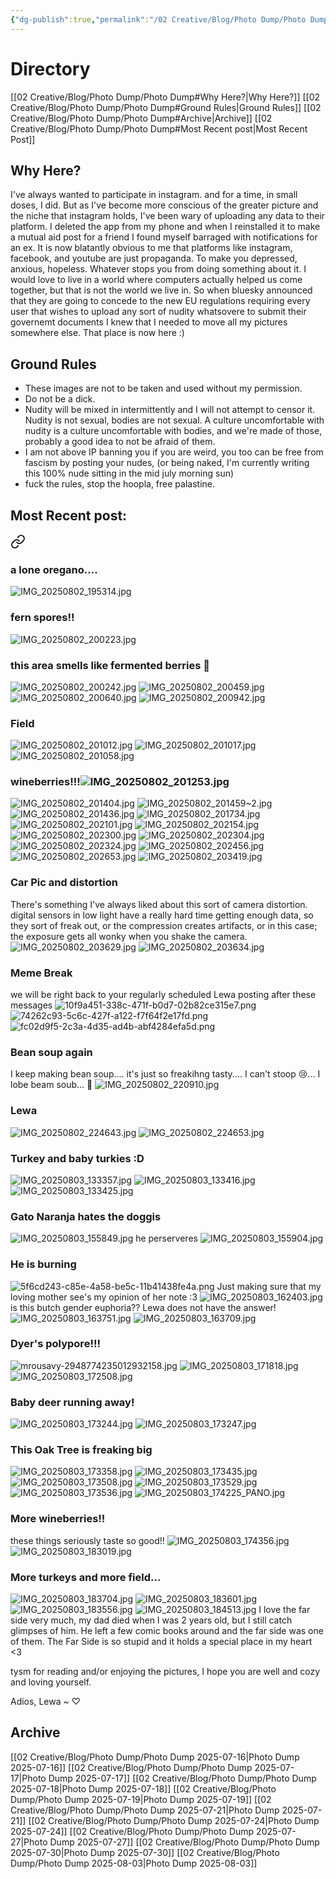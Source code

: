 ```yaml
---
{"dg-publish":true,"permalink":"/02 Creative/Blog/Photo Dump/Photo Dump/","tags":["image","blog"]}
---
```


# Directory
[[02 Creative/Blog/Photo Dump/Photo Dump#Why Here?\|Why Here?]]
[[02 Creative/Blog/Photo Dump/Photo Dump#Ground Rules\|Ground Rules]]
[[02 Creative/Blog/Photo Dump/Photo Dump#Archive\|Archive]]
[[02 Creative/Blog/Photo Dump/Photo Dump#Most Recent post\|Most Recent Post]]
## Why Here?
I've always wanted to participate in instagram. and for a time, in small doses, I did. But as I've become more conscious of the greater picture and the niche that instagram holds, I've been wary of uploading any data to their platform. I deleted the app from my phone and when I reinstalled it to make a mutual aid post for a friend I found myself barraged with notifications for an ex. It is now blatantly obvious to me that platforms like instagram, facebook, and youtube are just propaganda. To make you depressed, anxious, hopeless. Whatever stops you from doing something about it. I would love to live in a world where computers actually helped us come together, but that is not the world we live in.  So when bluesky announced that they are going to concede to the new EU regulations requiring every user that wishes to upload any sort of nudity whatsovere to submit their governemt documents I knew that I needed to move all my pictures somewhere else. That place is now here :)
## Ground Rules
- These images are not to be taken and used without my permission.
- Do not be a dick.
- Nudity will be mixed in intermittently and I will not attempt to censor it. Nudity is not sexual, bodies are not sexual. A culture uncomfortable with nudity is a culture uncomfortable with bodies, and we're made of those, probably a good idea to not be afraid of them.
- I am not above IP banning you if you are weird, you too can be free from fascism by posting your nudes, (or being naked, I'm currently writing this 100% nude sitting in the mid july morning sun)
- fuck the rules, stop the hoopla, free palastine.

## Most Recent post:

<div class="transclusion internal-embed is-loaded"><a class="markdown-embed-link" href="/02 Creative/Blog/Photo Dump/Photo Dump 2025-08-03/" aria-label="Open link"><svg xmlns="http://www.w3.org/2000/svg" width="24" height="24" viewBox="0 0 24 24" fill="none" stroke="currentColor" stroke-width="2" stroke-linecap="round" stroke-linejoin="round" class="svg-icon lucide-link"><path d="M10 13a5 5 0 0 0 7.54.54l3-3a5 5 0 0 0-7.07-7.07l-1.72 1.71"></path><path d="M14 11a5 5 0 0 0-7.54-.54l-3 3a5 5 0 0 0 7.07 7.07l1.71-1.71"></path></svg></a><div class="markdown-embed">




### a lone oregano....
![IMG_20250802_195314.jpg](/img/user/IMG_20250802_195314.jpg)
### fern spores!!
![IMG_20250802_200223.jpg](/img/user/IMG_20250802_200223.jpg)
### this area smells like fermented berries 💚
![IMG_20250802_200242.jpg](/img/user/IMG_20250802_200242.jpg)
![IMG_20250802_200459.jpg](/img/user/IMG_20250802_200459.jpg)
![IMG_20250802_200640.jpg](/img/user/IMG_20250802_200640.jpg)
![IMG_20250802_200942.jpg](/img/user/IMG_20250802_200942.jpg)
### Field
![IMG_20250802_201012.jpg](/img/user/IMG_20250802_201012.jpg)
![IMG_20250802_201017.jpg](/img/user/IMG_20250802_201017.jpg)
![IMG_20250802_201058.jpg](/img/user/IMG_20250802_201058.jpg)
### wineberries!!!![IMG_20250802_201253.jpg](/img/user/IMG_20250802_201253.jpg)

![IMG_20250802_201404.jpg](/img/user/IMG_20250802_201404.jpg)
![IMG_20250802_201459~2.jpg](/img/user/IMG_20250802_201459~2.jpg)
![IMG_20250802_201436.jpg](/img/user/IMG_20250802_201436.jpg)
![IMG_20250802_201734.jpg](/img/user/IMG_20250802_201734.jpg)
![IMG_20250802_202101.jpg](/img/user/IMG_20250802_202101.jpg)
![IMG_20250802_202154.jpg](/img/user/IMG_20250802_202154.jpg)
![IMG_20250802_202300.jpg](/img/user/IMG_20250802_202300.jpg)
![IMG_20250802_202304.jpg](/img/user/IMG_20250802_202304.jpg)
![IMG_20250802_202324.jpg](/img/user/IMG_20250802_202324.jpg)
![IMG_20250802_202456.jpg](/img/user/IMG_20250802_202456.jpg)
![IMG_20250802_202653.jpg](/img/user/IMG_20250802_202653.jpg)
![IMG_20250802_203419.jpg](/img/user/IMG_20250802_203419.jpg)
### Car Pic and distortion
There's something I've always liked about this sort of camera distortion. digital sensors in low light have a really hard time getting enough data, so they sort of freak out, or the compression creates artifacts, or in this case; the exposure gets all wonky when you shake the camera.
![IMG_20250802_203629.jpg](/img/user/IMG_20250802_203629.jpg)
![IMG_20250802_203634.jpg](/img/user/IMG_20250802_203634.jpg)
### Meme Break
we will be right back to your regularly scheduled Lewa posting after these messages
![10f9a451-338c-471f-b0d7-02b82ce315e7.png](/img/user/10f9a451-338c-471f-b0d7-02b82ce315e7.png)
![74262c93-5c6c-427f-a122-f7f64f2e17fd.png](/img/user/74262c93-5c6c-427f-a122-f7f64f2e17fd.png)
![fc02d9f5-2c3a-4d35-ad4b-abf4284efa5d.png](/img/user/fc02d9f5-2c3a-4d35-ad4b-abf4284efa5d.png)
### Bean soup again
I keep making bean soup.... it's just so freakihng tasty.... I can't stoop 😢... I lobe beam soub... 🥲
![IMG_20250802_220910.jpg](/img/user/IMG_20250802_220910.jpg)
### Lewa 
![IMG_20250802_224643.jpg](/img/user/IMG_20250802_224643.jpg)
![IMG_20250802_224653.jpg](/img/user/IMG_20250802_224653.jpg)
### Turkey and baby turkies :D
![IMG_20250803_133357.jpg](/img/user/IMG_20250803_133357.jpg)
![IMG_20250803_133416.jpg](/img/user/IMG_20250803_133416.jpg)
![IMG_20250803_133425.jpg](/img/user/IMG_20250803_133425.jpg)
### Gato Naranja hates the doggis 
![IMG_20250803_155849.jpg](/img/user/IMG_20250803_155849.jpg)
he perserveres
![IMG_20250803_155904.jpg](/img/user/IMG_20250803_155904.jpg)
### He is burning
![5f6cd243-c85e-4a58-be5c-11b41438fe4a.png](/img/user/5f6cd243-c85e-4a58-be5c-11b41438fe4a.png)
Just making sure that my loving mother see's my opinion of her note :3
![IMG_20250803_162403.jpg](/img/user/IMG_20250803_162403.jpg)
is this butch gender euphoria?? Lewa does not have the answer!
![IMG_20250803_163751.jpg](/img/user/IMG_20250803_163751.jpg)
![IMG_20250803_163709.jpg](/img/user/IMG_20250803_163709.jpg)
### Dyer's polypore!!!
![mrousavy-2948774235012932158.jpg](/img/user/mrousavy-2948774235012932158.jpg)
![IMG_20250803_171818.jpg](/img/user/IMG_20250803_171818.jpg)
![IMG_20250803_172508.jpg](/img/user/IMG_20250803_172508.jpg)
### Baby deer running away!
![IMG_20250803_173244.jpg](/img/user/IMG_20250803_173244.jpg)
![IMG_20250803_173247.jpg](/img/user/IMG_20250803_173247.jpg)
### This Oak Tree is freaking big
![IMG_20250803_173358.jpg](/img/user/IMG_20250803_173358.jpg)
![IMG_20250803_173435.jpg](/img/user/IMG_20250803_173435.jpg)
![IMG_20250803_173508.jpg](/img/user/IMG_20250803_173508.jpg)
![IMG_20250803_173529.jpg](/img/user/IMG_20250803_173529.jpg)
![IMG_20250803_173536.jpg](/img/user/IMG_20250803_173536.jpg)
![IMG_20250803_174225_PANO.jpg](/img/user/IMG_20250803_174225_PANO.jpg)
### More wineberries!! 
these things seriously taste so good!!
![IMG_20250803_174356.jpg](/img/user/IMG_20250803_174356.jpg)
![IMG_20250803_183019.jpg](/img/user/IMG_20250803_183019.jpg)
### More turkeys and more field...
![IMG_20250803_183704.jpg](/img/user/IMG_20250803_183704.jpg)
![IMG_20250803_183601.jpg](/img/user/IMG_20250803_183601.jpg)
![IMG_20250803_183556.jpg](/img/user/IMG_20250803_183556.jpg)
![IMG_20250803_184513.jpg](/img/user/IMG_20250803_184513.jpg)
I love the far side very much, my dad died when I was 2 years old, but I still catch glimpses of him. He left a few comic books around and the far side was one of them. The Far Side is so stupid and it holds a special place in my heart <3

tysm for reading and/or enjoying the pictures, I hope you are well and cozy and loving yourself.

Adios,
Lewa ~ ♡

</div></div>


## Archive
[[02 Creative/Blog/Photo Dump/Photo Dump 2025-07-16\|Photo Dump 2025-07-16]]
[[02 Creative/Blog/Photo Dump/Photo Dump 2025-07-17\|Photo Dump 2025-07-17]]
[[02 Creative/Blog/Photo Dump/Photo Dump 2025-07-18\|Photo Dump 2025-07-18]]
[[02 Creative/Blog/Photo Dump/Photo Dump 2025-07-19\|Photo Dump 2025-07-19]]
[[02 Creative/Blog/Photo Dump/Photo Dump 2025-07-21\|Photo Dump 2025-07-21]]
[[02 Creative/Blog/Photo Dump/Photo Dump 2025-07-24\|Photo Dump 2025-07-24]]
[[02 Creative/Blog/Photo Dump/Photo Dump 2025-07-27\|Photo Dump 2025-07-27]]
[[02 Creative/Blog/Photo Dump/Photo Dump 2025-07-30\|Photo Dump 2025-07-30]]
[[02 Creative/Blog/Photo Dump/Photo Dump 2025-08-03\|Photo Dump 2025-08-03]]
